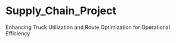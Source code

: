 # Supply_Chain_Project
Enhancing Truck Utilization and Route Optimization for Operational Efficiency
